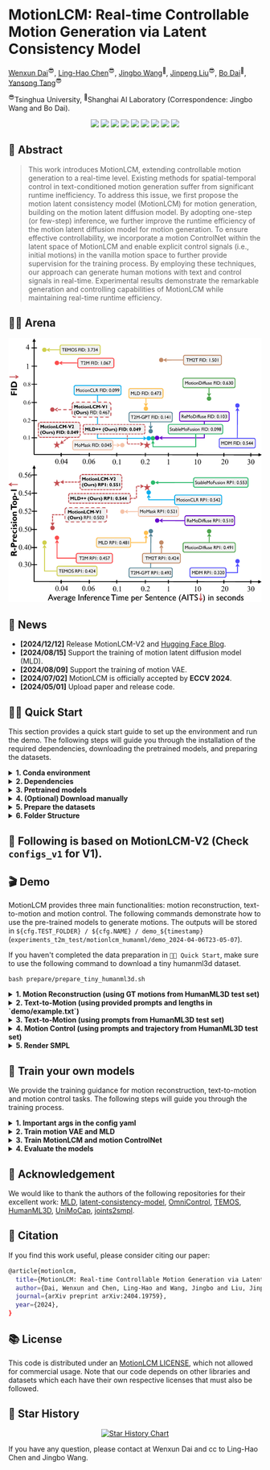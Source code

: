 # MotionLCM: Real-time Controllable Motion Generation via Latent Consistency Model

[Wenxun Dai](https://github.com/Dai-Wenxun)<sup>😎</sup>, [Ling-Hao Chen](https://lhchen.top)<sup>😎</sup>, [Jingbo Wang](https://wangjingbo1219.github.io)<sup>🥳</sup>, [Jinpeng Liu](https://moonsliu.github.io/)<sup>😎</sup>, [Bo Dai](https://daibo.info/)<sup>🥳</sup>, [Yansong Tang](https://andytang15.github.io)<sup>😎</sup>

<sup>😎</sup>Tsinghua University, <sup>🥳</sup>Shanghai AI Laboratory (Correspondence: Jingbo Wang and Bo Dai).

<p align="center">
  <a href='https://arxiv.org/abs/2404.19759'>
  <img src='https://img.shields.io/badge/Arxiv-2404.19759-A42C25?style=flat&logo=arXiv&logoColor=A42C25'></a> 
  <a href='https://arxiv.org/pdf/2404.19759.pdf'>
  <img src='https://img.shields.io/badge/Paper-PDF-purple?style=flat&logo=arXiv&logoColor=yellow'></a> 
  <a href='https://huggingface.co/spaces/wxDai/MotionLCM'>
  <img src='https://img.shields.io/badge/%F0%9F%A4%97%20Hugging%20Face-Spaces-yellow'></a>
  <a href='https://dai-wenxun.github.io/MotionLCM-page'>
  <img src='https://img.shields.io/badge/Project-Page-%23df5b46?style=flat&logo=Google%20chrome&logoColor=%23df5b46'></a> 
  <a href='https://youtu.be/BhrGmJYaRE4'>
  <img src='https://img.shields.io/badge/YouTube-Video-EA3323?style=flat&logo=youtube&logoColor=EA3323'></a> 
  <a href='https://www.bilibili.com/video/BV1uT421y7AN/'>
  <img src='https://img.shields.io/badge/Bilibili-Video-4EABE6?style=flat&logo=Bilibili&logoColor=4EABE6'></a>
  <a href='https://github.com/Dai-Wenxun/MotionLCM'>
  <img src='https://img.shields.io/badge/GitHub-Code-black?style=flat&logo=github&logoColor=white'></a> 
  <a href='LICENSE'>
  <img src='https://img.shields.io/badge/License-MotionLCM-blue.svg'></a> 
  <a href="" target='_blank'>
  <img src="https://visitor-badge.laobi.icu/badge?page_id=Dai-Wenxun.MotionLCM&left_color=gray&right_color=%2342b983"></a> 
</p>


## 🤩 Abstract

> This work introduces MotionLCM, extending controllable motion generation to a real-time level. Existing methods for spatial-temporal control in text-conditioned motion generation suffer from significant runtime inefficiency. To address this issue, we first propose the motion latent consistency model (MotionLCM) for motion generation, building on the motion latent diffusion model. By adopting one-step (or few-step) inference, we further improve the runtime efficiency of the motion latent diffusion model for motion generation. To ensure effective controllability, we incorporate a motion ControlNet within the latent space of MotionLCM and enable explicit control signals (i.e., initial motions) in the vanilla motion space to further provide supervision for the training process. By employing these techniques, our approach can generate human motions with text and control signals in real-time. Experimental results demonstrate the remarkable generation and controlling capabilities of MotionLCM while maintaining real-time runtime efficiency.

## 🤼‍♂ Arena

![](assets/pk.png)

## 📢 News

- **[2024/12/12]** Release MotionLCM-V2 and [Hugging Face Blog](https://huggingface.co/blog/wxDai/motionlcm-v2).
- **[2024/08/15]** Support the training of motion latent diffusion model (MLD).
- **[2024/08/09]** Support the training of motion VAE.
- **[2024/07/02]** MotionLCM is officially accepted by **ECCV 2024**.
- **[2024/05/01]** Upload paper and release code.

## 👨‍🏫 Quick Start

This section provides a quick start guide to set up the environment and run the demo. The following steps will guide you through the installation of the required dependencies, downloading the pretrained models, and preparing the datasets. 

<details>
  <summary><b> 1. Conda environment </b></summary>

```
conda create python=3.10.12 --name motionlcm
conda activate motionlcm
```

Install the packages in `requirements.txt`.

```
pip install -r requirements.txt
```

We test our code on Python 3.10.12 and PyTorch 1.13.1.

</details>

<details>
  <summary><b> 2. Dependencies </b></summary>

If you have the `sudo` permission, install `ffmpeg` for visualizing stick figure (if not already installed):

```
sudo apt update
sudo apt install ffmpeg
ffmpeg -version  # check!
```

If you do not have the `sudo` permission to install it, please install it via `conda`: 

```
conda install conda-forge::ffmpeg
ffmpeg -version  # check!
```

Run the following command to install [`git-lfs`](https://git-lfs.com/):
```
conda install conda-forge::git-lfs
```

Run the script to download dependencies materials:

```
bash prepare/download_glove.sh
bash prepare/download_t2m_evaluators.sh
bash prepare/prepare_t5.sh
bash prepare/download_smpl_models.sh
```

</details>

<details>
  <summary><b> 3. Pretrained models </b></summary>

Run the script to download the pre-trained models:

```
bash prepare/download_pretrained_models.sh
```

The folders `experiments_recons` `experiments_t2m` and `experiments_control` store pre-trained models for motion reconstruction, text-to-motion and motion control respectively.

</details>


<details>
  <summary><b> 4. (Optional) Download manually </b></summary>

Visit the [Google Driver](https://drive.google.com/drive/folders/1SIhb6srXWS0PNvZ2fs40QiE3Rk764u6z?usp=sharing) to download the previous dependencies and models.

</details>

<details>
  <summary><b> 5. Prepare the datasets </b></summary>

Please refer to [HumanML3D](https://github.com/EricGuo5513/HumanML3D) for text-to-motion dataset setup. Copy the result dataset to our repository:
```
cp -r ../HumanML3D/HumanML3D ./datasets/humanml3d
```

</details>

<details>
  <summary><b> 6. Folder Structure </b></summary>

After the whole setup pipeline, the folder structure will look like:

```
MotionLCM
├── configs
├── configs_v1
├── datasets
│   ├── humanml3d
│   │   ├── new_joint_vecs
│   │   ├── new_joints
│   │   ├── texts
│   │   ├── Mean.npy
│   │   ├── Std.npy
│   │   ├── ...
│   └── humanml_spatial_norm
│       ├── Mean_raw.npy
│       └── Std_raw.npy
├── deps
│   ├── glove
│   ├── sentence-t5-large
|   ├── smpl_models
│   └── t2m
├── experiments_control
│   ├── spatial
│   │   └── motionlcm_humanml
│   │       ├── motionlcm_humanml_s_all.ckpt
│   │       └── motionlcm_humanml_s_pelvis.ckpt
│   └── temproal
│   │   └── motionlcm_humanml
│   │       ├── motionlcm_humanml_t_v1.ckpt
│   │       └── motionlcm_humanml_t.ckpt
├── experiments_recons
│   └── vae_humanml
│       └── vae_humanml.ckpt
├── experiments_t2m
│   ├── mld_humanml
│   │   ├── mld_humanml_v1.ckpt
│   │   └── mld_humanml.ckpt
│   └── motionlcm_humanml
│       ├── motionlcm_humanml_v1.ckpt
│       └── motionlcm_humanml.ckpt
├── ...
```

</details>

## 🚨 Following is based on MotionLCM-V2 (Check `configs_v1` for V1).

## 🎬 Demo

MotionLCM provides three main functionalities: motion reconstruction, text-to-motion and motion control. The following commands demonstrate how to use the pre-trained models to generate motions. The outputs will be stored in `${cfg.TEST_FOLDER} / ${cfg.NAME} / demo_${timestamp}` (`experiments_t2m_test/motionlcm_humanml/demo_2024-04-06T23-05-07`).

If you haven't completed the data preparation in `👨‍🏫 Quick Start`, make sure to use the following command to download a tiny humanml3d dataset.

```
bash prepare/prepare_tiny_humanml3d.sh
```

<details>
  <summary><b> 1. Motion Reconstruction (using GT motions from HumanML3D test set) </b></summary>

```
python demo.py --cfg configs/vae.yaml
```

</details>


<details>
  <summary><b> 2. Text-to-Motion (using provided prompts and lengths in `demo/example.txt`) </b></summary>

```
python demo.py --cfg configs/mld_t2m.yaml --example assets/example.txt
python demo.py --cfg configs/motionlcm_t2m.yaml --example assets/example.txt
```

</details>

<details>
  <summary><b> 3. Text-to-Motion (using prompts from HumanML3D test set) </b></summary>

```
python demo.py --cfg configs/mld_t2m.yaml
python demo.py --cfg configs/motionlcm_t2m.yaml
```
</details>

<details>
  <summary><b> 4. Motion Control (using prompts and trajectory from HumanML3D test set) </b></summary>

The following command is for MotionLCM with motion ControlNet.

```
python demo.py --cfg configs/motionlcm_control_s.yaml
```

The following command is for MotionLCM with consistency latent tuning (CLT).

```
python demo.py --cfg configs/motionlcm_t2m_clt.yaml --optimize
```

</details>

<details>
  <summary><b> 5. Render SMPL </b></summary>

After running the demo, the output folder will store the stick figure animation for each generated motion (e.g., `assets/example.gif`).

![example](assets/example.gif)

To record the necessary information about the generated motion, a pickle file with the following keys will be saved simultaneously (e.g., `assets/example.pkl`):

- `joints (numpy.ndarray)`: The XYZ positions of the generated motion with the shape of `(nframes, njoints, 3)`.
- `text (str)`: The text prompt.
- `length (int)`: The length of the generated motion.
- `hint (numpy.ndarray)`: The trajectory for motion control (optional).

<details>
  <summary><b> 5.1 Create SMPL meshes </b></summary>

To create SMPL meshes for a specific pickle file, let's use `assets/example.pkl` as an example:

```
python fit.py --pkl assets/example.pkl
```

The SMPL meshes (numpy array) will be stored in `assets/example_mesh.pkl` with the shape `(nframes, 6890, 3)`.

You can also fit all pickle files within a folder. The code will traverse all `.pkl` files in the directory and filter out files that have already been fitted.

```
python fit.py --dir assets/
```

</details>

<details>
  <summary><b> 5.2 Render SMPL meshes </b></summary>

Refer to [TEMOS-Rendering motions](https://github.com/Mathux/TEMOS) for blender setup (only **Installation** section). 

We support three rendering modes for SMPL mesh, namely `sequence` (default), `video` and `frame`.

<details>
  <summary><b> 5.2.1 sequence </b></summary>

```
YOUR_BLENDER_PATH/blender --background --python render.py -- --pkl assets/example_mesh.pkl --mode sequence --num 8
```

You will get a rendered image of `num=8` keyframes as shown in `assets/example_mesh.png`. The darker the color, the later the time.

<img src="assets/example_mesh_show.png" alt="example" width="30%">

</details>

<details>
  <summary><b> 5.2.2 video </b></summary>

```
YOUR_BLENDER_PATH/blender --background --python render.py -- --pkl assets/example_mesh.pkl --mode video --fps 20
```

You will get a rendered video with `fps=20` as shown in `assets/example_mesh.mp4`.

![example](assets/example_mesh_show.gif)

</details>

<details>
  <summary><b> 5.2.3 frame </b></summary>

```
YOUR_BLENDER_PATH/blender --background --python render.py -- --pkl assets/example_mesh.pkl --mode frame --exact_frame 0.5
```

You will get a rendered image of the keyframe at `exact_frame=0.5` (i.e., the middle frame) as shown in `assets/example_mesh_0.5.png`.

<img src="assets/example_mesh_0.5_show.png" alt="example" width="25%">

</details>

</details>

</details>

## 🚀 Train your own models

We provide the training guidance for motion reconstruction, text-to-motion and motion control tasks. The following steps will guide you through the training process.

<details>
  <summary><b> 1. Important args in the config yaml </b></summary>

The parameters required for model training and testing are recorded in the corresponding YAML file (e.g., `configs/motionlcm_t2m.yaml`). Below are some of the important parameters in the file:

- `${FOLDER}`: The folder for the specific training task (i.e., `experiments_recons`, `experiments_t2m` and `experiments_control`).
- `${TEST_FOLDER}`: The folder for the specific testing task (i.e., `experiments_recons_test`, `experiments_t2m_test` and `experiments_control_test`).
- `${NAME}`: The name of the model (e.g., `motionlcm_humanml`). `${FOLDER}`, `${NAME}`, and the current timestamp constitute the training output folder (for example, `experiments_t2m/motionlcm_humanml/2024-04-06T23-05-07`). The same applies to `${TEST_FOLDER}` for testing.
- `${TRAIN.PRETRAINED}`: The path of the pre-trained model.
- `${TEST.CHECKPOINTS}`: The path of the testing model.

</details>

<details>
  <summary><b> 2. Train motion VAE and MLD </b></summary>

Please update the parameters in `configs/vae.yaml` and `configs/mld_t2m.yaml`. Then, run the following commands:

```
python -m train_vae --cfg configs/vae.yaml
python -m train_mld --cfg configs/mld_t2m.yaml
```

</details>

<details>
  <summary><b> 3. Train MotionLCM and motion ControlNet </b></summary>

#### 3.1. Ready to train MotionLCM

Please first check the parameters in `configs/motionlcm_t2m.yaml`. Then, run the following command:

```
python -m train_motionlcm --cfg configs/motionlcm_t2m.yaml
```

#### 3.2. Ready to train motion ControlNet

Please update the parameters in `configs/motionlcm_control_s.yaml`. Then, run the following command:

```
python -m train_motion_control --cfg configs/motionlcm_control_s.yaml
```

This command by default uses the `Pelvis` joint for motion control training. If you want to utilize all the joints defined in OmniControl (i.e., `Pelvis`, `Left foot`, `Right foot`, `Head`, `Left wrist`, and `Right wrist`), you need to modify the `TRAIN_JOINTS` in `DATASET.HUMANML3D.CONTROL_ARGS` in the `configs/motionlcm_control_s.yaml`.

```
TRAIN_JOINTS: [0] -> [0, 10, 11, 15, 20, 21]
```

This is also the reason we provide two checkpoints for testing in `experiments_control/spatial/motionlcm_humanml`.

```
CHECKPOINTS: 'experiments_control/spatial/motionlcm_humanml/motionlcm_humanml_s_pelvis.ckpt'  # Trained on Pelvis
CHECKPOINTS: 'experiments_control/spatial/motionlcm_humanml/motionlcm_humanml_s_all.ckpt'  #  Trained on All
```

During validation, the default testing joint is `Pelvis`, and the testing density is `100`.

```
TEST_JOINTS: [0]  # choice -> [0], [10], [11], [15], [20], [21] (ONLY when trained on all)
TEST_DENSITY: 100  # choice -> [100, 25, 5, 2, 1]
```

`TEST_DENSITY` refers to the density level of control points selected from the ground truth (GT) trajectory.
Specifically, `100` and `25` correspond to percentage, while `5`, `2`, and `1` correspond to number. The logic of the code is as follows:
```python
# MotionLCM/mld/data/humanml/dataset.py (Text2MotionDataset)
length = joints.shape[0]
density = self.testing_density
if density in [1, 2, 5]:
    choose_seq_num = density
else:
    choose_seq_num = int(length * density / 100)
```

</details>

<details>
  <summary><b> 4. Evaluate the models </b></summary>

#### 4.1. Motion Reconstruction:

```
python -m test --cfg configs/vae.yaml
```

#### 4.2. Text-to-Motion: 

```
python -m test --cfg configs/mld_t2m.yaml
python -m test --cfg configs/motionlcm_t2m.yaml
```

If you want to change the number of inference steps, change the `num_inference_steps` in the following configs:

```
configs/modules/scheduler_ddim.yaml  # MLD
configs/modules/scheduler_lcm.yaml   # MotionLCM
```

#### 4.3. Motion Control:

The following command is for MotionLCM with motion ControlNet.

```
python -m test --cfg configs/motionlcm_control_s.yaml
```

The following command is for MotionLCM with consistency latent tuning (CLT).

```
python -m test --cfg configs/motionlcm_t2m_clt.yaml --optimize
```

For CLT, we default to using `num_inference_steps=1` and `batch_size=1`. **Do not modify these two parameters.**

For our default motion control test (i.e., simply run the commands above), it is based on the `pelvis` joint with `density=100`. If you want to obtain complete results, please adjust the testing joint and testing density according to the motion control training tutorial.

</details>

## 🌹 Acknowledgement

We would like to thank the authors of the following repositories for their excellent work: 
[MLD](https://github.com/ChenFengYe/motion-latent-diffusion), 
[latent-consistency-model](https://github.com/luosiallen/latent-consistency-model), 
[OmniControl](https://github.com/neu-vi/omnicontrol), 
[TEMOS](https://github.com/Mathux/TEMOS),
[HumanML3D](https://github.com/EricGuo5513/HumanML3D),
[UniMoCap](https://github.com/LinghaoChan/UniMoCap),
[joints2smpl](https://github.com/wangsen1312/joints2smpl).

## 📜 Citation

If you find this work useful, please consider citing our paper:

```bash
@article{motionlcm,
  title={MotionLCM: Real-time Controllable Motion Generation via Latent Consistency Model},
  author={Dai, Wenxun and Chen, Ling-Hao and Wang, Jingbo and Liu, Jinpeng and Dai, Bo and Tang, Yansong},
  journal={arXiv preprint arXiv:2404.19759},
  year={2024},
}
```

## 📚 License

This code is distributed under an [MotionLCM LICENSE](LICENSE), which not allowed for commercial usage. Note that our code depends on other libraries and datasets which each have their own respective licenses that must also be followed.

## 🌟 Star History

<p align="center">
    <a href="https://star-history.com/#Dai-Wenxun/MotionLCM" target="_blank">
        <img width="500" src="https://api.star-history.com/svg?repos=Dai-Wenxun/MotionLCM&type=Date" alt="Star History Chart">
    </a>
<p>

If you have any question, please contact at Wenxun Dai and cc to Ling-Hao Chen and Jingbo Wang.
